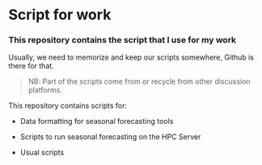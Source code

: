 # Script for work
### This repository contains the script that I use for my work
Usually, we need to memorize and keep our scripts somewhere, Github is there for that.

> NB: Part of the scripts come from or recycle from other discussion platforms. 

This repository contains scripts for: 
- Data formatting for seasonal forecasting tools
* Scripts to run seasonal forecasting on the HPC Server
+ Usual scripts

